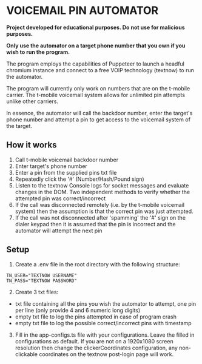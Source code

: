 # VOICEMAIL PIN AUTOMATOR

**Project developed for educational purposes. Do not use for malicious purposes.**

**Only use the automator on a target phone number that you own if you wish to run the program.**

The program employs the capabilities of Puppeteer to launch a headful chromium instance and connect to a free VOIP technology (textnow) to run the automator.

The program will currently only work on numbers that are on the t-mobile carrier. The t-mobile voicemail system allows for unlimited pin attempts unlike other carriers.

In essence, the automator will call the backdoor number, enter the target's phone number and attempt a pin to get access to the voicemail system of the target.

## How it works

1. Call t-mobile voicemail backdoor number
2. Enter target's phone number
3. Enter a pin from the supplied pins txt file
4. Repeatedly click the '#' (Number/Hash/Pound sign)
5. Listen to the textnow Console logs for socket messages and evaluate changes in the DOM. Two independent methods to verify whether the attempted pin was correct/incorrect
6. If the call was disconnected remotely (i.e. by the t-mobile voicemail system) then the assumption is that the correct pin was just attempted. 
7. If the call was not disconnected after 'spamming' the '#' sign on the dialer keypad then it is assumed that the pin is incorrect and the automator will attempt the next pin

## Setup

1. Create a .env file in the root directory with the following structure: 
```
TN_USER="TEXTNOW USERNAME"
TN_PASS="TEXTNOW PASSWORD"
```

2. Create 3 txt files: 
- txt file containing all the pins you wish the automator to attempt, one pin per line (only provide 4 and 6 numeric long digits)
- empty txt file to log the pins attempted in case of program crash
- empty txt file to log the possible correct/incorrect pins with timestamp

3. Fill in the app-configs.ts file with your configurations. Leave the filled in configurations as default. If you are not on a 1920x1080 screen resolution then change the clickerCoordinates configuration, any non-clickable coordinates on the textnow post-login page will work.





